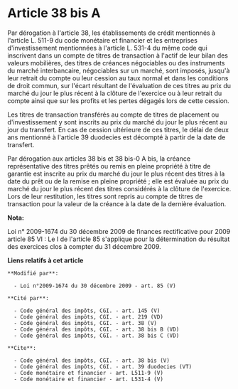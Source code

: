 # Article 38 bis A

Par dérogation à l'article 38, les établissements de crédit mentionnés à l'article L. 511-9 du code monétaire et financier et
les entreprises d'investissement mentionnées à l'article L. 531-4 du même code qui inscrivent dans un compte de titres de
transaction à l'actif de leur bilan des valeurs mobilières, des titres de créances négociables ou des instruments du marché
interbancaire, négociables sur un marché, sont imposés, jusqu'à leur retrait du compte ou leur cession au taux normal et dans
les conditions de droit commun, sur l'écart résultant de l'évaluation de ces titres au prix du marché du jour le plus récent
à la clôture de l'exercice ou à leur retrait du compte ainsi que sur les profits et les pertes dégagés lors de cette
cession. 

Les titres de transaction transférés au compte de titres de placement ou d'investissement y sont inscrits au prix du marché
du jour le plus récent au jour du transfert. En cas de cession ultérieure de ces titres, le délai de deux ans mentionné à
l'article 39 duodecies est décompté à partir de la date de transfert. 

Par dérogation aux articles 38 bis et 38 bis-0 A bis, la créance représentative des titres prêtés ou remis en pleine
propriété à titre de garantie est inscrite au prix du marché du jour le plus récent des titres à la date du prêt ou de la
remise en pleine propriété ; elle est évaluée au prix du marché du jour le plus récent des titres considérés à la clôture de
l'exercice. Lors de leur restitution, les titres sont repris au compte de titres de transaction pour la valeur de la créance
à la date de la dernière évaluation.

**Nota:**

Loi n° 2009-1674 du 30 décembre 2009 de finances rectificative pour 2009 article 85 VI : Le I de l'article 85 s'applique pour
la détermination du résultat des exercices clos à compter du 31 décembre 2009.

**Liens relatifs à cet article**

	**Modifié par**:

	  - Loi n°2009-1674 du 30 décembre 2009 - art. 85 (V)

	**Cité par**:

	  - Code général des impôts, CGI. - art. 145 (V)
	  - Code général des impôts, CGI. - art. 219 (VD)
	  - Code général des impôts, CGI. - art. 38 (V)
	  - Code général des impôts, CGI. - art. 38 bis B (VD)
	  - Code général des impôts, CGI. - art. 38 bis C (VD)

	**Cite**:

	  - Code général des impôts, CGI. - art. 38 bis (V)
	  - Code général des impôts, CGI. - art. 39 duodecies (VT)
	  - Code monétaire et financier - art. L511-9 (V)
	  - Code monétaire et financier - art. L531-4 (V)
